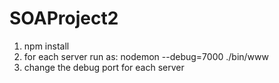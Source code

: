 # SOAProject2
1. npm install
2. for each server run as: nodemon --debug=7000 ./bin/www
3. change the debug port for each server
